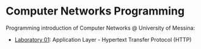 # Computer Networks Programming
Programming introduction of Computer Networks @ University of Messina:

- [Laboratory 01](http-examples): Application Layer - Hypertext Transfer Protocol (HTTP)
<!-- - [Lecture 02](lecture02): Application Layer - Simple Mail Transfer Protocol (SMTP)
- [Lecture 03](lecture03): Application Layer - File Transfer Protocol (FTP)
- [Lecture 05](lecture05): Transport Layer - User Datagram Protocol (UDP)
- [Lecture 06](lecture06): Transport Layer - Transmission Control Protocol (TCP) -->
